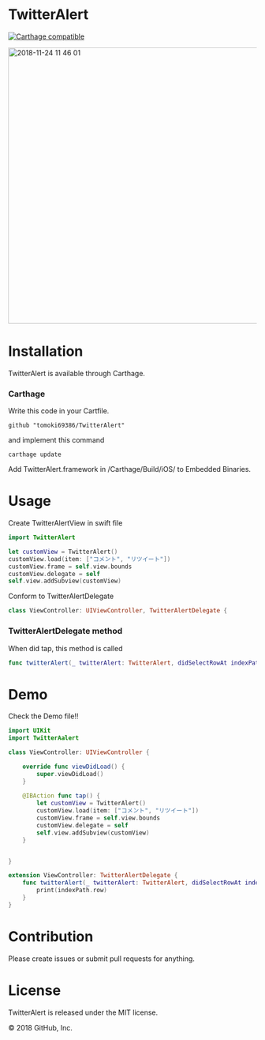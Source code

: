 # TwitterAlert

[![Carthage compatible](https://img.shields.io/badge/Carthage-compatible-4BC51D.svg?style=flat)](https://github.com/tomoki69386/TwitterAlert)

<img width="559" alt="2018-11-24 11 46 01" src="https://user-images.githubusercontent.com/28350464/48963873-0b886100-efe0-11e8-9eb5-a30b783f7410.png">

# Installation

TwitterAlert is available through Carthage.



### Carthage 

Write this code in your Cartfile.

```
github "tomoki69386/TwitterAlert"
```



and implement this command

```
carthage update
```

Add TwitterAlert.framework in /Carthage/Build/iOS/ to Embedded Binaries.



# Usage

Create TwitterAlertView in swift file



```swift
import TwitterAlert

let customView = TwitterAlert()
customView.load(item: ["コメント", "リツイート"])
customView.frame = self.view.bounds
customView.delegate = self
self.view.addSubview(customView)
```



Conform to TwitterAlertDelegate

```swift
class ViewController: UIViewController, TwitterAlertDelegate {
```

### TwitterAlertDelegate method
When did tap, this method is called

```swift
func twitterAlert(_ twitterAlert: TwitterAlert, didSelectRowAt indexPath: IndexPath)
```



# Demo

Check the Demo file!!

```swift
import UIKit
import TwitterAalert

class ViewController: UIViewController {

    override func viewDidLoad() {
        super.viewDidLoad()
    }
    
    @IBAction func tap() {
        let customView = TwitterAlert()
        customView.load(item: ["コメント", "リツイート"])
        customView.frame = self.view.bounds
        customView.delegate = self
        self.view.addSubview(customView)
    }


}

extension ViewController: TwitterAlertDelegate {
    func twitterAlert(_ twitterAlert: TwitterAlert, didSelectRowAt indexPath: IndexPath) {
        print(indexPath.row)
    }
}
```



# Contribution
Please create issues or submit pull requests for anything.

# License

TwitterAlert is released under the MIT license.

© 2018 GitHub, Inc.
